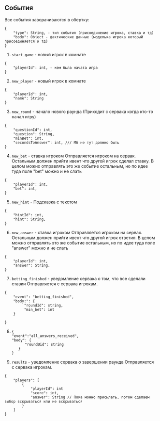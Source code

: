 ## События

Все события заворачиваются в обертку:

```
{
    "type": String, - тип события (присоединение игрока, ставка и тд)
    "body": Object - фактические данные (моделька игрока который присоединяется и тд)
}
```

1. `start_game` - новый игрок в комнате

```
{
    "playerId": int, - кем была начата игра
}
```

2. `new_player` - новый игрок в комнате

```
{
    "playerId": int,
    "name": String
}
```

3. `new_round` - начало нового раунда (Приходит с сервака когда кто-то начал игру)

```
{
    "questionId": int,
    "question": String,
    "minBet": int,
    "secondsToAnswer": int, /// Мб не тут должно быть
}
```

4. `new_bet` - cтавка игроком
   Отправляется игроком на сервак. Остальным должен прийти ивент что другой игрок сделал ставку. В целом можно
   отправлять это же событие остальным, но по идее туда поле "bet" можно и не слать

```
{
    "playerId": int,
    "bet": int,
}
```

5. `new_hint` - Подсказка с текстом

```
{
    "hintId": int,
    "hint": String,
}
```

6. `new_answer` - cтавка игроком
   Отправляется игроком на сервак. Остальным должен прийти ивент что другой игрок ответил. В целом можно отправлять это
   же событие остальным, но по идее туда поле "answer" можно и не слать

```
{
    "playerId": int,
    "answer": String,
}
```

7. `betting_finished` - уведомление сервака о том, что все сделали ставки
   Отправляется с сервака игрокам.

```
{
    "event": "betting_finished",
    "body:": {
         "roundId": string,
         "min_bet": int        
    }

}
```
8. ```
   {
   "event":"all_answers_received",
   "body": {
         "roundUid": string
      }
   }
   ```

7. `results` - уведомление сервака о завершении раунда
   Отправляется с сервака игрокам.

```
{
    "players": [
        {
            "playerId": int
            "score": int,
            "answer": String // Пока можно присылать, потом сделаем выбор вскрываться или не вскрываться
        }
    ]
}
```
